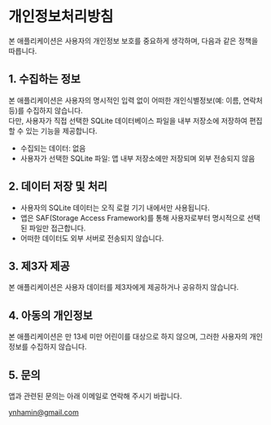 # 개인정보처리방침

본 애플리케이션은 사용자의 개인정보 보호를 중요하게 생각하며, 다음과 같은 정책을 따릅니다.

## 1. 수집하는 정보

본 애플리케이션은 사용자의 명시적인 입력 없이 어떠한 개인식별정보(예: 이름, 연락처 등)를 수집하지 않습니다.  
다만, 사용자가 직접 선택한 SQLite 데이터베이스 파일을 내부 저장소에 저장하여 편집할 수 있는 기능을 제공합니다.

- 수집되는 데이터: 없음
- 사용자가 선택한 SQLite 파일: 앱 내부 저장소에만 저장되며 외부 전송되지 않음

## 2. 데이터 저장 및 처리

- 사용자의 SQLite 데이터는 오직 로컬 기기 내에서만 사용됩니다.
- 앱은 SAF(Storage Access Framework)를 통해 사용자로부터 명시적으로 선택된 파일만 접근합니다.
- 어떠한 데이터도 외부 서버로 전송되지 않습니다.

## 3. 제3자 제공

본 애플리케이션은 사용자 데이터를 제3자에게 제공하거나 공유하지 않습니다.

## 4. 아동의 개인정보

본 애플리케이션은 만 13세 미만 어린이를 대상으로 하지 않으며, 그러한 사용자의 개인정보를 수집하지 않습니다.

## 5. 문의

앱과 관련된 문의는 아래 이메일로 연락해 주시기 바랍니다.

ynhamin@gmail.com
